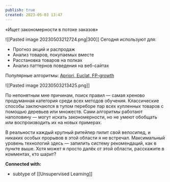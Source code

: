 ```yaml
---
publish: true
created: 2023-05-03 13:47
---
```


«Ищет закономерности в потоке заказов»

![[Pasted image 20230503212724.png|300]]
Сегодня используют для:
-   Прогноз акций и распродаж
-   Анализ товаров, покупаемых вместе
-   Расстановка товаров на полках
-   Анализ паттернов поведения на веб-сайтах

Популярные алгоритмы: 
[Apriori, Euclat, FP-growth](https://en.wikipedia.org/wiki/Association_rule_learning#Algorithms)

![[Pasted image 20230503213425.png]]

По непонятным мне причинам, поиск правил — самая хреново продуманная категория среди всех методов обучения. Классические способы заключаются в тупом переборе пар всех купленных товаров с помощью деревьев или множеств. Сами алгоритмы работают наполовину — могут искать закономерности, но не умеют обобщать или воспроизводить их на новых примерах.

В реальности каждый крупный ритейлер пилит свой велосипед, и никаких особых прорывов в этой области я не встречал. Максимальный уровень технологий здесь — запилить систему рекомендаций, как в пункте выше. Хотя может я просто далёк от этой области, расскажите в комментах, кто шарит?








**Connected with:**
- subtype of [[Unsupervised Learning]]



